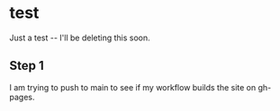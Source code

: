 # test
Just a test -- I'll be deleting this soon.

## Step 1

I am trying to push to main to see if my workflow builds the site on gh-pages.
